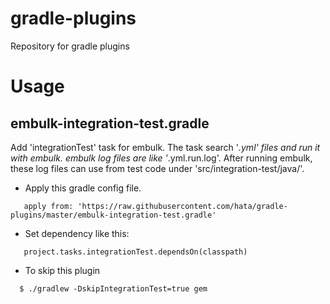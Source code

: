 # gradle-plugins
Repository for gradle plugins


# Usage

## embulk-integration-test.gradle

Add 'integrationTest' task for embulk. The task search '*.yml' files and run it with embulk.
embulk log files are like '*.yml.run.log'. After running embulk, these log files can use
from test code under 'src/integration-test/java/'.

* Apply this gradle config file.

```
   apply from: 'https://raw.githubusercontent.com/hata/gradle-plugins/master/embulk-integration-test.gradle'
```

* Set dependency like this:

```
   project.tasks.integrationTest.dependsOn(classpath)
```

* To skip this plugin

```
  $ ./gradlew -DskipIntegrationTest=true gem
```



